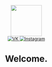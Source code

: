 <div id="header" align="center">
  <img src="https://media.giphy.com/media/xbLZjyMNQqEpTKjkSm/giphy.gif" width="100">
  <div id="badges">
  <a href="https://vk.com/dmitriy_bychkow">
    <img src="https://img.shields.io/badge/Vkontakte-blue?style=?style=flat&logo=appveyor" alt="VK">
  </a>
  <a href="https://instagram.com/dmitriy_bychkow">
  <img src="https://img.shields.io/badge/Instagram-blueviolet?style=?style=flat&logo=appveyor" alt="Instagram">
  </a>
</div>
  <h1>Welcome.</h1>
</div>



